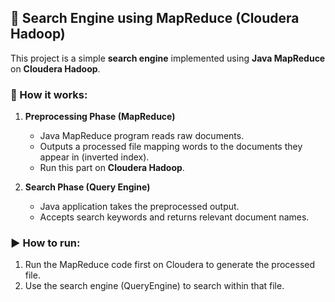 
## 📁 Search Engine using MapReduce (Cloudera Hadoop)

This project is a simple **search engine** implemented using **Java MapReduce** on **Cloudera Hadoop**.

### 🔧 How it works:

1. **Preprocessing Phase (MapReduce)**

   * Java MapReduce program reads raw documents.
   * Outputs a processed file mapping words to the documents they appear in (inverted index).
   * Run this part on **Cloudera Hadoop**.

2. **Search Phase (Query Engine)**

   * Java application takes the preprocessed output.
   * Accepts search keywords and returns relevant document names.


### ▶️ How to run:

1. Run the MapReduce code first on Cloudera to generate the processed file.
2. Use the search engine (QueryEngine) to search within that file.

